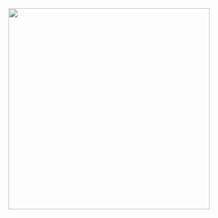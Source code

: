<img src="https://user-images.githubusercontent.com/114015/102681443-696fde80-418f-11eb-8863-0e668e240b40.png" width="400px">
